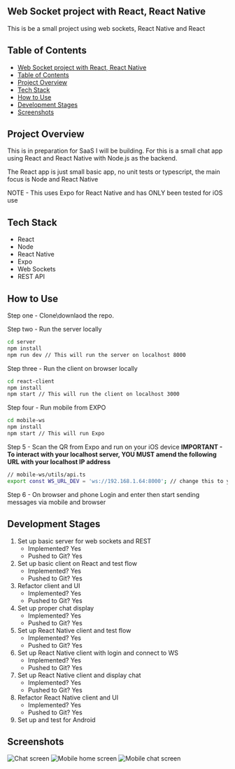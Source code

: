 ## Web Socket project with React, React Native

This is be a small project using web sockets, React Native and React

## Table of Contents
- [Web Socket project with React, React Native](#web-socket-project-with-react-react-native)
- [Table of Contents](#table-of-contents)
- [Project Overview](#project-overview)
- [Tech Stack](#tech-stack)
- [How to Use](#how-to-use)
- [Development Stages](#development-stages)
- [Screenshots](#screenshots)


## Project Overview
This is in preparation for SaaS I will be building. For this is a small chat app using React and React Native with Node.js as the backend.

The React app is just small basic app, no unit tests or typescript, the main focus is Node and React Native

NOTE - This uses Expo for React Native and has ONLY been tested for iOS use

## Tech Stack
- React
- Node
- React Native
- Expo
- Web Sockets
- REST API 

## How to Use
Step one - Clone\downlaod the repo.

Step two - Run the server locally
```bash
cd server
npm install
npm run dev // This will run the server on localhost 8000
```

Step three - Run the client on browser locally
```bash
cd react-client
npm install
npm start // This will run the client on localhost 3000
```

Step four - Run mobile from EXPO
```bash
cd mobile-ws
npm install
npm start // This will run Expo
```

Step 5 - Scan the QR from Expo and run on your iOS device
**IMPORTANT - To interact with your localhost server, YOU MUST amend the following URL with your localhost IP address**
```bash
// mobile-ws/utils/api.ts
export const WS_URL_DEV = 'ws://192.168.1.64:8000'; // change this to your EXPO IP addreess
```

Step 6 - On browser and phone
Login and enter then start sending messages via mobile and browser

## Development Stages
1. Set up basic server for web sockets and REST
   * Implemented? Yes
   * Pushed to Git? Yes
2. Set up basic client on React and test flow
   * Implemented? Yes
   * Pushed to Git? Yes 
3. Refactor client and UI
   * Implemented? Yes
   * Pushed to Git? Yes 
4. Set up proper chat display
   * Implemented? Yes
   * Pushed to Git? Yes 
5. Set up React Native client and test flow
   * Implemented? Yes
   * Pushed to Git? Yes 
6. Set up React Native client with login and connect to WS
   * Implemented? Yes
   * Pushed to Git? Yes 
7. Set up React Native client and display chat
   * Implemented? Yes
   * Pushed to Git? Yes 
8. Refactor React Native client and UI
   * Implemented? Yes
   * Pushed to Git? Yes 
9. Set up and test for Android

## Screenshots
![Chat screen](./assets/screenshot1.png)
![Mobile home screen](./assets/IMG_5013.PNG)
![Mobile chat screen](./assets/IMG_5015.PNG)